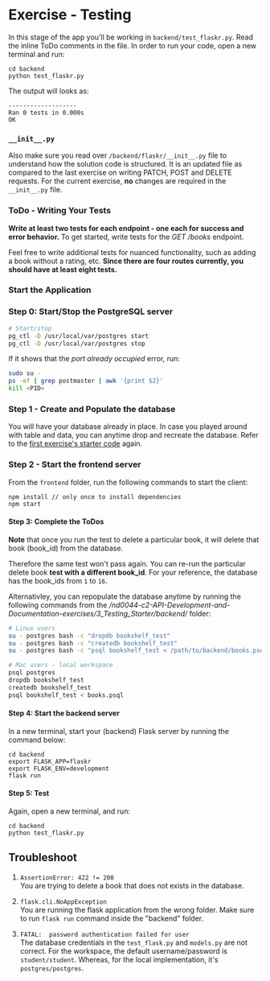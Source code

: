 # Exercise - Testing

In this stage of the app you'll be working in `backend/test_flaskr.py`. Read the inline ToDo comments in the file. In order to run your code, open a new terminal and run: 
```
cd backend
python test_flaskr.py
``` 
The output will looks as: 

```
-------------------
Ran 0 tests in 0.000s
OK
```
### `__init__.py`

Also make sure you read over `/backend/flaskr/__init__.py` file to understand how the solution code is structured. It is an updated file as compared to the last exercise on writing PATCH, POST and DELETE requests. For the current exercise, **no** changes are required in the `__init__.py` file. 

### ToDo - Writing Your Tests
**Write at least two tests for each endpoint - one each for success and error behavior.** To get started, write tests for the *GET /books* endpoint. 

Feel free to write additional tests for nuanced functionality, such as adding a book without a rating, etc. **Since there are four routes currently, you should have at least eight tests.** 

### Start the Application
### Step 0: Start/Stop the PostgreSQL server
```bash
# Start/stop
pg_ctl -D /usr/local/var/postgres start
pg_ctl -D /usr/local/var/postgres stop 
```
If it shows that the *port already occupied* error, run:
```bash
sudo su - 
ps -ef | grep postmaster | awk '{print $2}'
kill <PID> 
```


### Step 1 - Create and Populate the database
You will have your database already in place. In case you played around with table and data, you can anytime drop and recreate the database. Refer to the [first exercise's starter code](https://github.com/udacity/nd0044-c2-API-Development-and-Documentation-exercises/blob/master/1_Requests_Starter/README.md) again.


### Step 2 - Start the frontend server
From the `frontend` folder, run the following commands to start the client: 
```
npm install // only once to install dependencies
npm start 
```

#### Step 3: Complete the ToDos
**Note** that once you run the test to delete a particular book, it will delete that book (book_id) from the database. 

Therefore the same test won't pass again. You can re-run the particular delete book **test with a different book_id**. For your reference, the database has the book_ids from `1` to `16`.

Alternativley, you can repopulate the database anytime by running the following commands from the */nd0044-c2-API-Development-and-Documentation-exercises/3_Testing_Starter/backend/* folder:

```bash
# Linux users
su - postgres bash -c "dropdb bookshelf_test"
su - postgres bash -c "createdb bookshelf_test"
su - postgres bash -c "psql bookshelf_test < /path/to/backend/books.psql"
```

```bash
# Mac users - local workspace
psql postgres
dropdb bookshelf_test
createdb bookshelf_test
psql bookshelf_test < books.psql
```


#### Step 4: Start the backend server
In a new terminal, start your (backend) Flask server by running the command below:
```
cd backend
export FLASK_APP=flaskr
export FLASK_ENV=development
flask run
```
#### Step 5: Test
Again, open a new terminal, and run:
```
cd backend
python test_flaskr.py
```

## Troubleshoot
1. `AssertionError: 422 != 200` <br> You are trying to delete a book that does not exists in the database.

2. `flask.cli.NoAppException` <br> You are running the flask application from the wrong folder. Make sure to run  `flask run` command inside the "backend" folder. 


3. `FATAL:  password authentication failed for user` <br> The database credentials in the `test_flask.py` and `models.py` are not correct. For the workspace, the default username/password is `student/student`. Whereas, for the local implementation, it's `postgres/postgres`.

